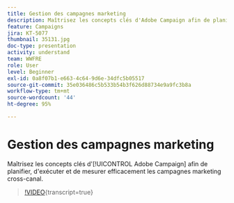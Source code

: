 ```yaml
---
title: Gestion des campagnes marketing
description: Maîtrisez les concepts clés d'Adobe Campaign afin de planifier, d'exécuter et de mesurer efficacement les campagnes marketing cross-canal.
feature: Campaigns
jira: KT-5077
thumbnail: 35131.jpg
doc-type: presentation
activity: understand
team: WWFRE
role: User
level: Beginner
exl-id: 0a8f07b1-e663-4c64-9d6e-34dfc5b05517
source-git-commit: 35e036486c5b533b54b3f626d88734e9a9fc3b8a
workflow-type: tm+mt
source-wordcount: '44'
ht-degree: 95%

---
```


# Gestion des campagnes marketing

Maîtrisez les concepts clés d&#39;[!UICONTROL Adobe Campaign] afin de planifier, d&#39;exécuter et de mesurer efficacement les campagnes marketing cross-canal.

>[!VIDEO](https://video.tv.adobe.com/v/35131?quality=12&learn=on){transcript=true}
